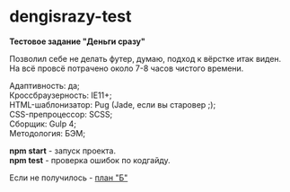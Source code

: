 # dengisrazy-test
<strong>Тестовое задание "Деньги сразу"</strong><br>

Позволил себе не делать футер, думаю, подход к вёрстке итак виден. На всё провсё потрачено около 7-8 часов чистого времени.

Адаптивность: да;<br>
Кроссбраузерность: IE11+;<br>
HTML-шаблонизатор: Pug (Jade, если вы старовер ;);<br>
CSS-препроцессор: SCSS;<br>
Сборщик: Gulp 4;<br>
Методология: БЭМ;<br>

<strong>npm start</strong> - запуск проекта.<br>
<strong>npm test</strong> - проверка ошибок по кодгайду.<br>

Если не получилось - <a href="https://drive.google.com/file/d/1Ve4sYlPQx4IRFMGcIeUXOPiTmRwj3LN2/view?usp=sharing" target="_blank">план "Б"</a>
